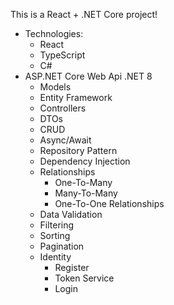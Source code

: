 This is a React + .NET Core project!

* Technologies:
    * React
    * TypeScript
    * C#
* ASP.NET Core Web Api .NET 8
    * Models
    * Entity Framework
    * Controllers
    * DTOs
    * CRUD
    * Async/Await
    * Repository Pattern
    * Dependency Injection
    * Relationships
       * One-To-Many
       * Many-To-Many
       * One-To-One Relationships
    * Data Validation
    * Filtering
    * Sorting
    * Pagination
    * Identity
       * Register
       * Token Service
       * Login

